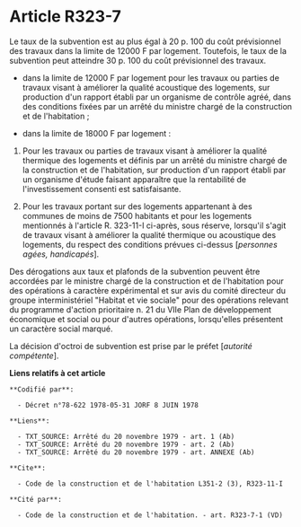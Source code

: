 # Article R323-7

Le taux de la subvention est au plus égal à 20 p. 100 du coût prévisionnel des travaux dans la limite de 12000 F par
logement. Toutefois, le taux de la subvention peut atteindre 30 p. 100 du coût prévisionnel des travaux.

- dans la limite de 12000 F par logement pour les travaux ou parties de travaux visant à améliorer la qualité acoustique des
logements, sur production d'un rapport établi par un organisme de contrôle agréé, dans des conditions fixées par un arrêté du
ministre chargé de la construction et de l'habitation ;

- dans la limite de 18000 F par logement :

1. Pour les travaux ou parties de travaux visant à améliorer la qualité thermique des logements et définis par un arrêté du
ministre chargé de la construction et de l'habitation, sur production d'un rapport établi par un organisme d'étude faisant
apparaître que la rentabilité de l'investissement consenti est satisfaisante.

2. Pour les travaux portant sur des logements appartenant à des communes de moins de 7500 habitants et pour les logements
mentionnés à l'article R. 323-11-I ci-après, sous réserve, lorsqu'il s'agit de travaux visant à améliorer la qualité
thermique ou acoustique des logements, du respect des conditions prévues ci-dessus [*personnes agées, handicapés*].

Des dérogations aux taux et plafonds de la subvention peuvent être accordées par le ministre chargé de la construction et de
l'habitation pour des opérations à caractère expérimental et sur avis du comité directeur du groupe interministériel "Habitat
et vie sociale" pour des opérations relevant du programme d'action prioritaire n. 21 du VIIe Plan de développement économique
et social ou pour d'autres opérations, lorsqu'elles présentent un caractère social marqué.

La décision d'octroi de subvention est prise par le préfet [*autorité compétente*].

**Liens relatifs à cet article**

	**Codifié par**:

	  - Décret n°78-622 1978-05-31 JORF 8 JUIN 1978

	**Liens**:

	  - TXT_SOURCE: Arrêté du 20 novembre 1979 - art. 1 (Ab)
	  - TXT_SOURCE: Arrêté du 20 novembre 1979 - art. 2 (Ab)
	  - TXT_SOURCE: Arrêté du 20 novembre 1979 - art. ANNEXE (Ab)

	**Cite**:

	  - Code de la construction et de l'habitation L351-2 (3), R323-11-I

	**Cité par**:

	  - Code de la construction et de l'habitation. - art. R323-7-1 (VD)
